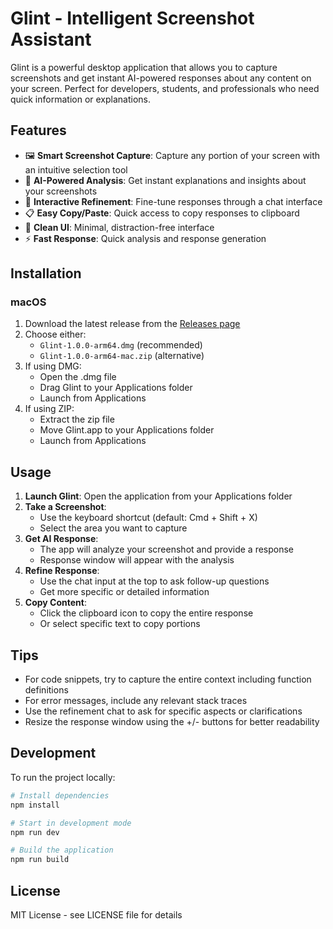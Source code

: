 # Glint - Intelligent Screenshot Assistant

Glint is a powerful desktop application that allows you to capture screenshots and get instant AI-powered responses about any content on your screen. Perfect for developers, students, and professionals who need quick information or explanations.

## Features

- 🖼️ **Smart Screenshot Capture**: Capture any portion of your screen with an intuitive selection tool
- 🤖 **AI-Powered Analysis**: Get instant explanations and insights about your screenshots
- 💬 **Interactive Refinement**: Fine-tune responses through a chat interface
- 📋 **Easy Copy/Paste**: Quick access to copy responses to clipboard
- 🎨 **Clean UI**: Minimal, distraction-free interface
- ⚡ **Fast Response**: Quick analysis and response generation

## Installation

### macOS
1. Download the latest release from the [Releases page](https://github.com/JamaJKIM/Glint/releases)
2. Choose either:
   - `Glint-1.0.0-arm64.dmg` (recommended)
   - `Glint-1.0.0-arm64-mac.zip` (alternative)
3. If using DMG:
   - Open the .dmg file
   - Drag Glint to your Applications folder
   - Launch from Applications
4. If using ZIP:
   - Extract the zip file
   - Move Glint.app to your Applications folder
   - Launch from Applications

## Usage

1. **Launch Glint**: Open the application from your Applications folder
2. **Take a Screenshot**: 
   - Use the keyboard shortcut (default: Cmd + Shift + X)
   - Select the area you want to capture
3. **Get AI Response**:
   - The app will analyze your screenshot and provide a response
   - Response window will appear with the analysis
4. **Refine Response**:
   - Use the chat input at the top to ask follow-up questions
   - Get more specific or detailed information
5. **Copy Content**:
   - Click the clipboard icon to copy the entire response
   - Or select specific text to copy portions

## Tips

- For code snippets, try to capture the entire context including function definitions
- For error messages, include any relevant stack traces
- Use the refinement chat to ask for specific aspects or clarifications
- Resize the response window using the +/- buttons for better readability

## Development

To run the project locally:

```bash
# Install dependencies
npm install

# Start in development mode
npm run dev

# Build the application
npm run build
```

## License

MIT License - see LICENSE file for details 
